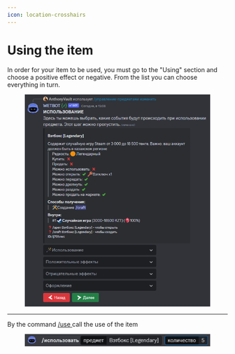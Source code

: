 ```yaml
---
icon: location-crosshairs
---
```


# Using the item

In order for your item to be used, you must go to the "Using" section and choose a positive effect or negative. From the list you can choose everything in turn.

<figure><img src="../../.gitbook/assets/image (23).png" alt=""><figcaption></figcaption></figure>

***

By the command [/use <item name> <amount>](../../commands/inventory.md) call the use of the item

<figure><img src="../../.gitbook/assets/image (24).png" alt=""><figcaption></figcaption></figure>
